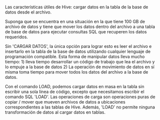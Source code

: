 Las características útiles de Hive: cargar datos en la tabla de la base de datos desde el archivo. 

Suponga que se encuentra en una situación en la que tiene 100 GB de archivo de datos y tiene que mover los datos dentro del archivo a una tabla de base de datos para ejecutar consultas SQL que recuperen los datos requeridos.

Sin 'CARGAR DATOS', la única opción para lograr esto es leer el archivo e insertarlo en la tabla de la base de datos utilizando cualquier lenguaje de programación compatible. Esta forma de manipular datos lleva mucho tiempo: 1) lleva tiempo desarrollar un código de trabajo que lea el archivo y lo empuje a la base de datos 2) La operación de movimiento de datos en sí misma toma tiempo para mover todos los datos del archivo a la base de datos.

Con el comando LOAD, podemos cargar datos en masa en la tabla sin escribir una sola línea de código, excepto que necesitamos escribir el comando SQL 'LOAD'. Las operaciones de carga son operaciones puras de copiar / mover que mueven archivos de datos a ubicaciones correspondientes a las tablas de Hive. Además, 'LOAD' no permite ninguna transformación de datos al cargar datos en tablas.
